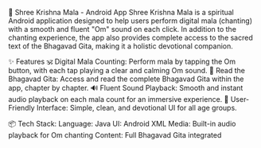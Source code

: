 📿 Shree Krishna Mala - Android App
Shree Krishna Mala is a spiritual Android application designed to help users perform digital mala (chanting) with a smooth and fluent "Om" sound on each click. In addition to the chanting experience, the app also provides complete access to the sacred text of the Bhagavad Gita, making it a holistic devotional companion.

✨ Features
🕉️ Digital Mala Counting: Perform mala by tapping the Om button, with each tap playing a clear and calming Om sound.
📖 Read the Bhagavad Gita: Access and read the complete Bhagavad Gita within the app, chapter by chapter.
🔊 Fluent Sound Playback: Smooth and instant audio playback on each mala count for an immersive experience.
📱 User-Friendly Interface: Simple, clean, and devotional UI for all age groups.

📦 Tech Stack:
Language: Java
UI: Android XML
Media: Built-in audio playback for Om chanting
Content: Full Bhagavad Gita integrated 
